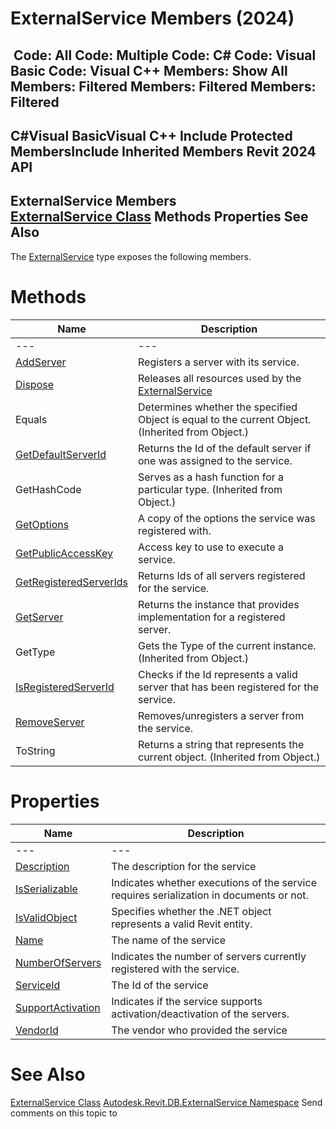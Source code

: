 # ExternalService Members (2024)

﻿
 Code: All Code: Multiple Code: C# Code: Visual Basic Code: Visual C++  Members: Show All Members: Filtered Members: Filtered Members: Filtered   
---  
C#Visual BasicVisual C++
Include Protected MembersInclude Inherited Members
Revit 2024 API  
---  
ExternalService Members  
[ExternalService Class](0408e6d9-12d3-20e4-911e-6d299fe31b81.md "ExternalService Class") Methods Properties See Also  
---  
The [ExternalService](0408e6d9-12d3-20e4-911e-6d299fe31b81.md "ExternalService Class") type exposes the following members.
# Methods
| Name | Description |
| --- | --- |
| --- | --- | --- |
| [AddServer](6e60c7f3-83f3-dca5-745c-efd995421369.md "AddServer Method") | Registers a server with its service. |
| [Dispose](111746bc-4ade-6ef5-bff8-63f14d564166.md "Dispose Method") | Releases all resources used by the [ExternalService](0408e6d9-12d3-20e4-911e-6d299fe31b81.md "ExternalService Class") |
| Equals | Determines whether the specified Object is equal to the current Object. (Inherited from Object.) |
| [GetDefaultServerId](f348cd43-7480-2799-12ed-9d6dbc2b47b7.md "GetDefaultServerId Method") | Returns the Id of the default server if one was assigned to the service. |
| GetHashCode | Serves as a hash function for a particular type.  (Inherited from Object.) |
| [GetOptions](492cc7a7-9493-732e-a6a7-fd00b3b85773.md "GetOptions Method") | A copy of the options the service was registered with. |
| [GetPublicAccessKey](d40f5730-6deb-2b5c-1d42-b5abfbc2a625.md "GetPublicAccessKey Method") | Access key to use to execute a service. |
| [GetRegisteredServerIds](230b50ac-8db7-cf62-2502-3cb0fd217b35.md "GetRegisteredServerIds Method") | Returns Ids of all servers registered for the service. |
| [GetServer](839e6c3d-1f70-4668-781f-823baf005ff5.md "GetServer Method") | Returns the instance that provides implementation for a registered server. |
| GetType | Gets the Type of the current instance. (Inherited from Object.) |
| [IsRegisteredServerId](24077646-e04a-cd18-c9e9-0bc1f7cfbcba.md "IsRegisteredServerId Method") | Checks if the Id represents a valid server that has been registered for the service. |
| [RemoveServer](8659a6ce-c473-987a-beea-388f64c5f0f3.md "RemoveServer Method") | Removes/unregisters a server from the service. |
| ToString | Returns a string that represents the current object. (Inherited from Object.) |

# Properties
| Name | Description |
| --- | --- |
| --- | --- | --- |
| [Description](d0fd2d4b-9b05-7c57-5918-81ab3140ad96.md "Description Property") | The description for the service |
| [IsSerializable](11302e75-b2d9-3281-c79d-aa0bf2423588.md "IsSerializable Property") | Indicates whether executions of the service requires serialization in documents or not. |
| [IsValidObject](bc2460fd-30a2-aba0-5e81-ceaa65fc2634.md "IsValidObject Property") | Specifies whether the .NET object represents a valid Revit entity. |
| [Name](dd73f984-ee0e-6e97-241f-53e4a62915e1.md "Name Property") | The name of the service |
| [NumberOfServers](e78d2848-05b8-2d85-82c8-6f3450ff2c46.md "NumberOfServers Property") | Indicates the number of servers currently registered with the service. |
| [ServiceId](a5988799-0b50-7b30-797d-ed7ef569287c.md "ServiceId Property") | The Id of the service |
| [SupportActivation](28169f98-6599-d6f1-a4cb-8a3bd69a3ecc.md "SupportActivation Property") | Indicates if the service supports activation/deactivation of the servers. |
| [VendorId](68781c7a-2932-eeb1-f483-e58fccec7c68.md "VendorId Property") | The vendor who provided the service |

# See Also
[ExternalService Class](0408e6d9-12d3-20e4-911e-6d299fe31b81.md "ExternalService Class")
[Autodesk.Revit.DB.ExternalService Namespace](a88f2d1d-c02f-a901-9543-44e4b5dd5fc9.md "Autodesk.Revit.DB.ExternalService Namespace")
Send comments on this topic to 